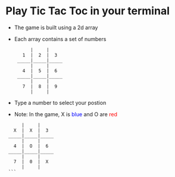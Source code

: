 # Play Tic Tac Toc in your terminal

 - The game is built using a 2d array
 - Each array contains a set of numbers
   ```
         |     |     
      1  |  2  |  3  
    _____|_____|_____
         |     |     
      4  |  5  |  6  
    _____|_____|_____
         |     |     
      7  |  8  |  9  
         |     |    
    ```

 - Type a number to select your postion
  - Note: In the game, X is <span style="color:blue">blue</span> and O are <span style="color:red">red</span>
   ```
         |     |     
      X  |  X  |  3  
    _____|_____|_____
         |     |     
      4  |  O  |  6  
    _____|_____|_____
         |     |     
      7  |  0  |  X  
         |     |    
    ```